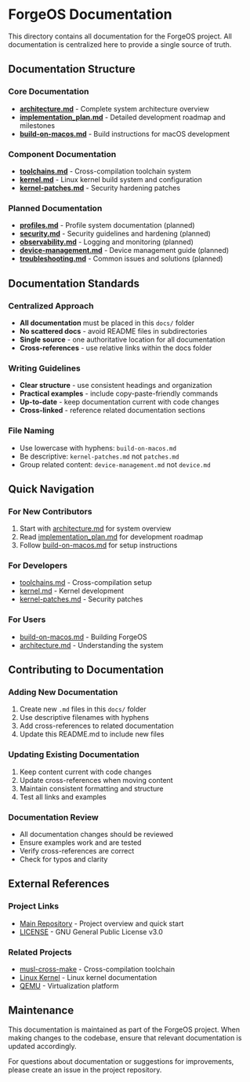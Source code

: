 # ForgeOS Documentation

This directory contains all documentation for the ForgeOS project. All documentation is centralized here to provide a single source of truth.

## Documentation Structure

### Core Documentation
- **[architecture.md](architecture.md)** - Complete system architecture overview
- **[implementation_plan.md](implementation_plan.md)** - Detailed development roadmap and milestones
- **[build-on-macos.md](build-on-macos.md)** - Build instructions for macOS development

### Component Documentation
- **[toolchains.md](toolchains.md)** - Cross-compilation toolchain system
- **[kernel.md](kernel.md)** - Linux kernel build system and configuration
- **[kernel-patches.md](kernel-patches.md)** - Security hardening patches

### Planned Documentation
- **[profiles.md](profiles.md)** - Profile system documentation (planned)
- **[security.md](security.md)** - Security guidelines and hardening (planned)
- **[observability.md](observability.md)** - Logging and monitoring (planned)
- **[device-management.md](device-management.md)** - Device management guide (planned)
- **[troubleshooting.md](troubleshooting.md)** - Common issues and solutions (planned)

## Documentation Standards

### Centralized Approach
- **All documentation** must be placed in this `docs/` folder
- **No scattered docs** - avoid README files in subdirectories
- **Single source** - one authoritative location for all documentation
- **Cross-references** - use relative links within the docs folder

### Writing Guidelines
- **Clear structure** - use consistent headings and organization
- **Practical examples** - include copy-paste-friendly commands
- **Up-to-date** - keep documentation current with code changes
- **Cross-linked** - reference related documentation sections

### File Naming
- Use lowercase with hyphens: `build-on-macos.md`
- Be descriptive: `kernel-patches.md` not `patches.md`
- Group related content: `device-management.md` not `device.md`

## Quick Navigation

### For New Contributors
1. Start with [architecture.md](architecture.md) for system overview
2. Read [implementation_plan.md](implementation_plan.md) for development roadmap
3. Follow [build-on-macos.md](build-on-macos.md) for setup instructions

### For Developers
- [toolchains.md](toolchains.md) - Cross-compilation setup
- [kernel.md](kernel.md) - Kernel development
- [kernel-patches.md](kernel-patches.md) - Security patches

### For Users
- [build-on-macos.md](build-on-macos.md) - Building ForgeOS
- [architecture.md](architecture.md) - Understanding the system

## Contributing to Documentation

### Adding New Documentation
1. Create new `.md` files in this `docs/` folder
2. Use descriptive filenames with hyphens
3. Add cross-references to related documentation
4. Update this README.md to include new files

### Updating Existing Documentation
1. Keep content current with code changes
2. Update cross-references when moving content
3. Maintain consistent formatting and structure
4. Test all links and examples

### Documentation Review
- All documentation changes should be reviewed
- Ensure examples work and are tested
- Verify cross-references are correct
- Check for typos and clarity

## External References

### Project Links
- [Main Repository](../README.md) - Project overview and quick start
- [LICENSE](../LICENSE) - GNU General Public License v3.0

### Related Projects
- [musl-cross-make](https://github.com/richfelker/musl-cross-make) - Cross-compilation toolchain
- [Linux Kernel](https://www.kernel.org/) - Linux kernel documentation
- [QEMU](https://www.qemu.org/) - Virtualization platform

## Maintenance

This documentation is maintained as part of the ForgeOS project. When making changes to the codebase, ensure that relevant documentation is updated accordingly.

For questions about documentation or suggestions for improvements, please create an issue in the project repository.
